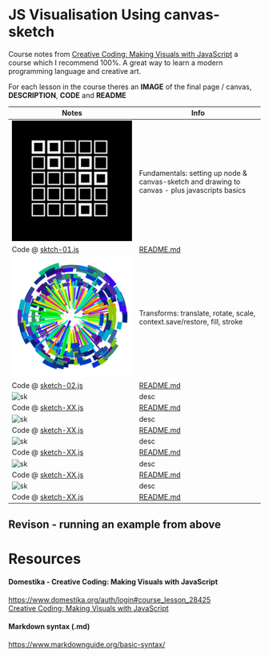 # JS Visualisation Using canvas-sketch
Course notes from [Creative Coding: Making Visuals with JavaScript](https://www.domestika.org/auth/login#course_lesson_28425) a
course which I recommend 100%. A great way to learn a modern programming language and creative art.
  
For each lesson in the course theres an **IMAGE** of the final page / canvas, **DESCRIPTION**, **CODE** and **README**

| Notes | Info | 
| - | - | 
| ![sk](https://github.com/UnacceptableBehaviour/js_canvas/blob/master/test_pages/u2_fundamentals/sketches/output/01/2022.01.06-20.50.29.png) | Fundamentals: setting up node & canvas-sketch and drawing to canvas - plus javascripts basics |
| Code @ [sktch-01.js](https://github.com/UnacceptableBehaviour/js_canvas/blob/2eef344c56e5ee552d4d128f4e41e0568ad040a2/test_pages/u2_fundamentals/sketches/sktch-01.js) | [README.md](https://github.com/UnacceptableBehaviour/js_canvas/blob/master/test_pages/u2_fundamentals/README.md) | 
| ![sk](https://github.com/UnacceptableBehaviour/js_canvas/blob/master/test_pages/u3_sktch_transform/2022.01.07-20.37.22.png) | Transforms: translate, rotate, scale, context.save/restore, fill, stroke |
| Code @ [sketch-02.js](https://github.com/UnacceptableBehaviour/js_canvas/blob/20e8c06d827270aef5b03e4ad834fe849d9bf727/test_pages/u3_sktch_transform/sketch-02.js) | [README.md](https://github.com/UnacceptableBehaviour/js_canvas/blob/master/test_pages/u3_sktch_transform/README.md) | 
| ![sk]() | desc |
| Code @ [sketch-XX.js]() | [README.md]() | 
| ![sk]() | desc |
| Code @ [sketch-XX.js]() | [README.md]() | 
| ![sk]() | desc |
| Code @ [sketch-XX.js]() | [README.md]() | 
| ![sk]() | desc |
| Code @ [sketch-XX.js]() | [README.md]() | 
| ![sk]() | desc |
| Code @ [sketch-XX.js]() | [README.md]() | 


## Revison - running an example from above

  

# Resources
#### Domestika - Creative Coding: Making Visuals with JavaScript
https://www.domestika.org/auth/login#course_lesson_28425  
[Creative Coding: Making Visuals with JavaScript](https://www.domestika.org/auth/login#course_lesson_28425)

#### Markdown syntax (.md)
https://www.markdownguide.org/basic-syntax/  
